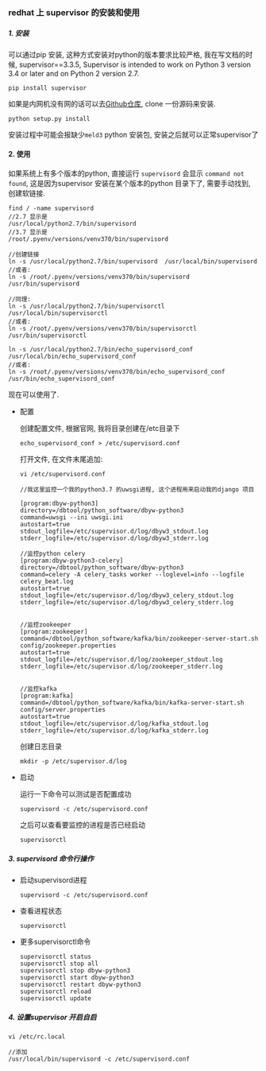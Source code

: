 ### redhat 上 supervisor 的安装和使用

##### 1. 安装

可以通过pip 安装,
这种方式安装对python的版本要求比较严格, 我在写文档的时候, supervisor==3.3.5, Supervisor is intended to work on Python 3 version 3.4 or later and on Python 2 version 2.7.

```
pip install supervisor
```

如果是内网机没有网的话可以去[Github仓库](https://github.com/Supervisor/supervisor), clone 一份源码来安装.

```
python setup.py install 
```

安装过程中可能会报缺少`meld3` python 安装包, 安装之后就可以正常supervisor了

#### 2. 使用

如果系统上有多个版本的python, 直接运行 `supervisord` 会显示 `command not found`, 这是因为supervisor 安装在某个版本的python 目录下了, 需要手动找到, 创建软链接.

```
find / -name supervisord
//2.7 显示是
/usr/local/python2.7/bin/supervisord
//3.7 显示是
/root/.pyenv/versions/venv370/bin/supervisord

//创建链接
ln -s /usr/local/python2.7/bin/supervisord  /usr/local/bin/supervisord
//或者:
ln -s /root/.pyenv/versions/venv370/bin/supervisord  /usr/bin/supervisord

//同理:
ln -s /usr/local/python2.7/bin/supervisorctl  /usr/local/bin/supervisorctl
//或者:
ln -s /root/.pyenv/versions/venv370/bin/supervisorctl  /usr/bin/supervisorctl

ln -s /usr/local/python2.7/bin/echo_supervisord_conf  /usr/local/bin/echo_supervisord_conf
//或者:
ln -s /root/.pyenv/versions/venv370/bin/echo_supervisord_conf  /usr/bin/echo_supervisord_conf
```

现在可以使用了.

* 配置

    创建配置文件, 根据官网, 我将目录创建在/etc目录下
    
    ```
    echo_supervisord_conf > /etc/supervisord.conf
    ```
    打开文件, 在文件末尾追加:
    
    ```
    vi /etc/supervisord.conf
    
    //我这里监控一个我的python3.7 的uwsgi进程, 这个进程用来启动我的django 项目
    
    [program:dbyw-python3]
    directory=/dbtool/python_software/dbyw-python3
    command=uwsgi --ini uwsgi.ini
    autostart=true
    stdout_logfile=/etc/supervisor.d/log/dbyw3_stdout.log
    stderr_logfile=/etc/supervisor.d/log/dbyw3_stderr.log
        
    //监控python celery
    [program:dbyw-python3-celery]
    directory=/dbtool/python_software/dbyw-python3
    command=celery -A celery_tasks worker --loglevel=info --logfile celery_beat.log
    autostart=true
    stdout_logfile=/etc/supervisor.d/log/dbyw3_celery_stdout.log
    stderr_logfile=/etc/supervisor.d/log/dbyw3_celery_stderr.log
    
    
    //监控zookeeper
    [program:zookeeper]
    command=/dbtool/python_software/kafka/bin/zookeeper-server-start.sh config/zookeeper.properties
    autostart=true
    stdout_logfile=/etc/supervisor.d/log/zookeeper_stdout.log
    stderr_logfile=/etc/supervisor.d/log/zookeeper_stderr.log
    
    
    //监控kafka
    [program:kafka]
    command=/dbtool/python_software/kafka/bin/kafka-server-start.sh config/server.properties
    autostart=true
    stdout_logfile=/etc/supervisor.d/log/kafka_stdout.log
    stderr_logfile=/etc/supervisor.d/log/kafka_stderr.log
    
    ```
    
    创建日志目录
    
    ```
    mkdir -p /etc/supervisor.d/log
    ```

* 启动

    运行一下命令可以测试是否配置成功
    
    ```
    supervisord -c /etc/supervisord.conf
    ```
    之后可以查看要监控的进程是否已经启动
    
    ```
    supervisorctl
    ```
    
##### 3. supervisord 命令行操作

* 启动supervisord进程

    ```
    supervisord -c /etc/supervisord.conf
    ```
* 查看进程状态

    ```
    supervisorctl
    ```

* 更多supervisorctl命令

    ```
    supervisorctl status
    supervisorctl stop all
    supervisorctl stop dbyw-python3
    supervisorctl start dbyw-python3
    supervisorctl restart dbyw-python3
    supervisorctl reload
    supervisorctl update
    ```
    
##### 4. 设置supervisor 开启自启

```
vi /etc/rc.local

//添加
/usr/local/bin/supervisord -c /etc/supervisord.conf
```



